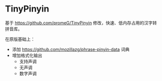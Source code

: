 # TinyPinyin

基于 https://github.com/promeG/TinyPinyin 修改，快速、低内存占用的汉字转拼音库。

在原版基础上：

- 添加 https://github.com/mozillazg/phrase-pinyin-data 词典
- 增加格式化输出
  - 支持声调
  - 无声调
  - 数字声调

